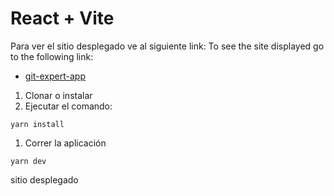 # React + Vite


Para ver el sitio desplegado ve al siguiente link:
To see the site displayed go to the following link:

- [git-expert-app](https://deluxe-baklava-8c0554.netlify.app)

1. Clonar o instalar
2. Ejecutar el comando:
```
yarn install
```

1. Correr la aplicación
```
yarn dev
```

sitio desplegado